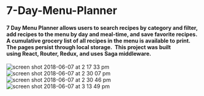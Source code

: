 # 7-Day-Menu-Planner
#### 7 Day Menu Planner allows users to search recipes by category and filter, add recipes to the menu by day and meal-time, and save favorite recipes. A cumulative grocery list of all recipes in the menu is available to print. The pages persist through local storage.  This project was built using React, Router, Redux, and uses Saga middleware.   
![screen shot 2018-06-07 at 2 17 33 pm](https://user-images.githubusercontent.com/33009555/41126342-741e70a8-6a64-11e8-8f09-4b15478676e3.png)
![screen shot 2018-06-07 at 2 30 07 pm](https://user-images.githubusercontent.com/33009555/41126348-762f4296-6a64-11e8-8ef5-669b33f56ec1.png)
![screen shot 2018-06-07 at 2 30 46 pm](https://user-images.githubusercontent.com/33009555/41126353-7874e18c-6a64-11e8-932e-1d376b451f85.png)
![screen shot 2018-06-07 at 3 13 49 pm](https://user-images.githubusercontent.com/33009555/41126692-99a6c676-6a65-11e8-8b0b-fbd7114deed9.png)

